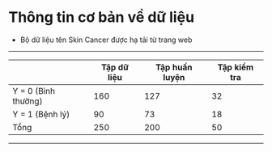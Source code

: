 # Thông tin cơ bản về dữ liệu

* Bộ dữ liệu tên Skin Cancer được hạ tải từ trang web

------------------------------------------------------------------------------------------------------------------
|                        | Tập dữ liệu                   | Tập huấn luyện              | Tập kiểm tra            |
|------------------------|-------------------------------|-----------------------------|-------------------------|
|   Y = 0 (Bình thường)  | 160                           | 127                         | 32                      |
|   Y = 1 (Bệnh lý)      | 90                            | 73                          | 18                      |
| Tổng                   | 250                           | 200                         | 50                      |
------------------------------------------------------------------------------------------------------------------
